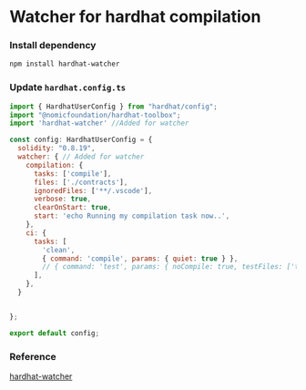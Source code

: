 # Watcher for hardhat compilation

### Install dependency
```bash
npm install hardhat-watcher
```

### Update `hardhat.config.ts`
```javascript
import { HardhatUserConfig } from "hardhat/config";
import "@nomicfoundation/hardhat-toolbox";
import 'hardhat-watcher' //Added for watcher

const config: HardhatUserConfig = {
  solidity: "0.8.19",
  watcher: { // Added for watcher
    compilation: {
      tasks: ['compile'],
      files: ['./contracts'],
      ignoredFiles: ['**/.vscode'],
      verbose: true,
      clearOnStart: true,
      start: 'echo Running my compilation task now..',
    },
    ci: {
      tasks: [
        'clean',
        { command: 'compile', params: { quiet: true } },
        // { command: 'test', params: { noCompile: true, testFiles: ['testfile.ts'] } },
      ],
    },
  }


};

export default config;
```


### Reference 
[hardhat-watcher](https://github.com/xanderdeseyn/hardhat-watcher)